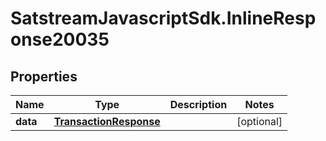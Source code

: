 # SatstreamJavascriptSdk.InlineResponse20035

## Properties
Name | Type | Description | Notes
------------ | ------------- | ------------- | -------------
**data** | [**TransactionResponse**](TransactionResponse.md) |  | [optional] 
